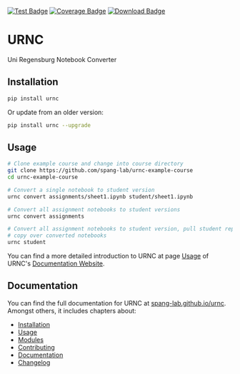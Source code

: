 [![Test Badge](https://github.com/spang-lab/urnc/actions/workflows/test.yaml/badge.svg)](https://github.com/spang-lab/urnc/actions)
[![Coverage Badge](https://img.shields.io/codecov/c/github/spang-lab/urnc?label=Code%20Coverage)](https://app.codecov.io/gh/spang-lab/urnc?branch=main)
[![Download Badge](https://img.shields.io/pypi/dm/urnc.svg?label=PyPI%20Downloads)](
https://pypi.org/project/urnc/)

# URNC

Uni Regensburg Notebook Converter

## Installation

```sh
pip install urnc
```

Or update from an older version:

```sh
pip install urnc --upgrade
```

## Usage

```sh
# Clone example course and change into course directory
git clone https://github.com/spang-lab/urnc-example-course
cd urnc-example-course

# Convert a single notebook to student version
urnc convert assignments/sheet1.ipynb student/sheet1.ipynb

# Convert all assignment notebooks to student versions
urnc convert assignments

# Convert all assignment notebooks to student version, pull student repo and
# copy over converted notebooks
urnc student
```

You can find a more detailed introduction to URNC at page [Usage](https://spang-lab.github.io/urnc/usage.html) of URNC's [Documentation Website](https://spang-lab.github.io/urnc/).

## Documentation

You can find the full documentation for URNC at [spang-lab.github.io/urnc](https://spang-lab.github.io/urnc/). Amongst others, it includes chapters about:

- [Installation](https://spang-lab.github.io/urnc/installation.html)
- [Usage](https://spang-lab.github.io/urnc/usage.html)
- [Modules](https://spang-lab.github.io/urnc/modules.html)
- [Contributing](https://spang-lab.github.io/urnc/contributing.html)
- [Documentation](https://spang-lab.github.io/urnc/documentation.html)
- [Changelog](https://spang-lab.github.io/urnc/changelog.html)

